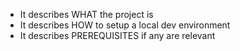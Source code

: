 * It describes WHAT the project is 
* It describes HOW to setup a local dev environment 
* It describes PREREQUISITES if any are relevant
